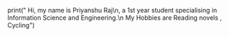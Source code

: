 print(" Hi, my name is  Priyanshu Raj\n, a 1st year student specialising in Information Science and Engineering.\n My Hobbies are Reading novels , Cycling")
 
